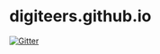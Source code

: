 # digiteers.github.io

[![Gitter](https://badges.gitter.im/digiteers/digiteers.github.io.svg)](https://gitter.im/digiteers/digiteers.github.io?utm_source=badge&utm_medium=badge&utm_campaign=pr-badge&utm_content=badge)